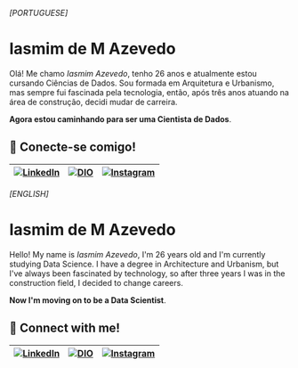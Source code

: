 *[PORTUGUESE]* 
# Iasmim de M Azevedo
Olá! Me chamo *Iasmim Azevedo*, tenho 26 anos e atualmente estou cursando Ciências de Dados. 
Sou formada em Arquitetura e Urbanismo, mas sempre fui fascinada pela tecnologia, então, após três anos atuando na área de construção, decidi mudar de carreira.

**Agora estou caminhando para ser uma Cientista de Dados**.

## 📲 Conecte-se comigo!

| [![LinkedIn](https://img.shields.io/badge/LinkedIn-000?style=for-the-badge&logo=linkedin&logoColor=0E76A8)](https://www.linkedin.com/in/iasmim-ma-tec/)   | [![DIO](https://img.shields.io/badge/DIO-000?style=for-the-badge&logo=DIO&logoColor=0E76A8)](https://web.dio.me/users/iasmimmm) | [![Instagram](https://img.shields.io/badge/Instagram-000?style=for-the-badge&logo=instagram)](https://www.instagram.com/iaxmeni/) |
|  :---:  |  :----:  |  :---:  |


  
*[ENGLISH]* 
# Iasmim de M Azevedo
Hello! My name is *Iasmim Azevedo*, I'm 26 years old and I'm currently studying Data Science. 
I have a degree in Architecture and Urbanism, but I've always been fascinated by technology, so after three years I was in the construction field, I decided to change careers.

**Now I'm moving on to be a Data Scientist**.

## 📲 Connect with me!

| [![LinkedIn](https://img.shields.io/badge/LinkedIn-000?style=for-the-badge&logo=linkedin&logoColor=0E76A8)](https://www.linkedin.com/in/iasmim-ma-tec/)   | [![DIO](https://img.shields.io/badge/DIO-000?style=for-the-badge&logo=DIO&logoColor=0E76A8)](https://web.dio.me/users/iasmimmm) | [![Instagram](https://img.shields.io/badge/Instagram-000?style=for-the-badge&logo=instagram)](https://www.instagram.com/iaxmeni/) |
|  :---:  |  :----:  |  :---:  |
